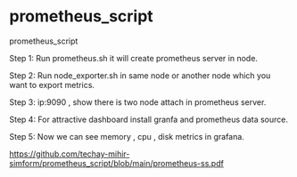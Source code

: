 # prometheus_script
prometheus_script

Step 1: Run prometheus.sh it will create prometheus server in node.

Step 2: Run node_exporter.sh in same node or another node which you want to export metrics.

Step 3: ip:9090 , show there is two node attach in prometheus server.

Step 4: For attractive dashboard install granfa and prometheus data source.

Step 5: Now we can see memory , cpu , disk metrics in grafana.

https://github.com/techay-mihir-simform/prometheus_script/blob/main/prometheus-ss.pdf
